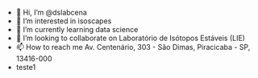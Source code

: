 - 👋 Hi, I’m @dslabcena
- 👀 I’m interested in isoscapes
- 🌱 I’m currently learning data science
- 💞️ I’m looking to collaborate on Laboratório de Isótopos Estáveis (LIE)
- 📫 How to reach me Av. Centenário, 303 - São Dimas, Piracicaba - SP, 13416-000
- teste1
<!---
dslabcena/dslabcena is a ✨ special ✨ repository because its `README.md` (this file) appears on your GitHub profile.
You can click the Preview link to take a look at your changes.
--->
